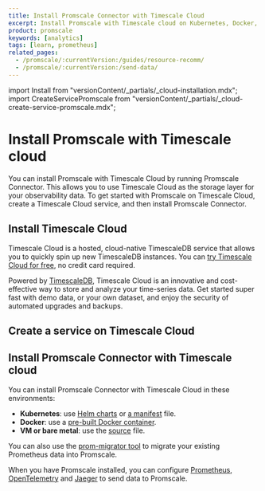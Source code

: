 ```yaml
---
title: Install Promscale Connector with Timescale Cloud
excerpt: Install Promscale with Timescale cloud on Kubernetes, Docker, virtual machine, or bare metal
product: promscale
keywords: [analytics]
tags: [learn, prometheus]
related_pages:
  - /promscale/:currentVersion:/guides/resource-recomm/
  - /promscale/:currentVersion:/send-data/
---
```


import Install from "versionContent/_partials/_cloud-installation.mdx";
import CreateServicePromscale from "versionContent/_partials/_cloud-create-service-promscale.mdx";

# Install Promscale with Timescale cloud

You can install Promscale with Timescale Cloud by running Promscale Connector. 
This allows you to use Timescale Cloud as the storage layer for your observability data.
To get started with Promscale on Timescale Cloud, create a Timescale Cloud
service, and then install Promscale Connector.

## Install Timescale Cloud

Timescale Cloud is a hosted, cloud-native TimescaleDB service that allows you to
quickly spin up new TimescaleDB instances. You can
[try Timescale Cloud for free][sign-up], no credit card required.

Powered by [TimescaleDB][timescale-features], Timescale Cloud is an innovative
and cost-effective way to store and analyze your time-series data. Get started
super fast with demo data, or your own dataset, and enjoy the security of
automated upgrades and backups.

<Install />

## Create a service on Timescale Cloud

</CreateServicePromscale>

## Install Promscale Connector with Timescale cloud

You can install Promscale Connector with Timescale Cloud in these environments:

*   **Kubernetes**: use [Helm charts][promscale-install-helm] or 
    [a manifest][promscale-install-k8s-manifest] file.
*   **Docker**: use a [pre-built Docker container][promscale-install-docker].
*   **VM or bare metal**: use the [source][promscale-install-source] file.

You can also use the [prom-migrator tool][promscale-install-prom-migrator] to
migrate your existing Prometheus data into Promscale.

When you have Promscale installed, you can configure
[Prometheus][config-prometheus], [OpenTelemetry][config-otel] and 
[Jaeger][config-jaeger] to send data to Promscale.

[config-jaeger]: /promscale/:currentVersion:/send-data/jaeger/
[config-otel]: /promscale/:currentVersion:/send-data/opentelemetry/
[config-prometheus]: /promscale/:currentVersion:/send-data/prometheus/
[promscale-install-docker]: /promscale/:currentVersion:/installation/promscale-with-timescale-cloud/docker/
[promscale-install-helm]: https://docs.timescale.com/promscale/latest/installation/promscale-with-timescale-cloud/kubernetes/#install-promscale-with-helm
[promscale-install-k8s-manifest]: /promscale/:currentVersion:/installation/promscale-with-timescale-cloud/kubernetes/#install-promscale-with-a-manifest-file
[promscale-install-prom-migrator]: /promscale/:currentVersion:/guides/prom-migrator/
[promscale-install-source]: /promscale/:currentVersion:/installation/promscale-with-timescale-cloud/binary/
[timescale-features]: https://www.timescale.com/products/#Features
[sign-up]: https://www.timescale.com/timescale-signup